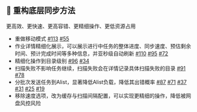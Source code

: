 <!--2025-04-17-->

## 🚀 重构底层同步方法

更高效、更快速、更高容错、更精细操作、更低资源占用

* 重做移动模式 [#113](https://github.com/dr34m-cn/taosync/issues/113) [#55](https://github.com/dr34m-cn/taosync/issues/55)
* 作业详情精细化展示，可以展示进行中任务的整体进度、同步速度、预估剩余时间、预计完成时间等多种信息，并亚秒级自动刷新 [#110](https://github.com/dr34m-cn/taosync/issues/110) [#95](https://github.com/dr34m-cn/taosync/issues/95) [#72](https://github.com/dr34m-cn/taosync/issues/72)
* 精细化操作到目录级别 [#96](https://github.com/dr34m-cn/taosync/issues/96) [#34](https://github.com/dr34m-cn/taosync/issues/34)
* 扫描失败不影响任务继续，扫描失败会在详情记录具体扫描失败的目录 [#91](https://github.com/dr34m-cn/taosync/issues/91) [#78](https://github.com/dr34m-cn/taosync/issues/78)
* 分批次发送任务到Alist，显著降低Alist负载，降低其出错概率 [#87](https://github.com/dr34m-cn/taosync/issues/87) [#71](https://github.com/dr34m-cn/taosync/issues/71) [#37](https://github.com/dr34m-cn/taosync/issues/37) [#31](https://github.com/dr34m-cn/taosync/issues/31) [#25](https://github.com/dr34m-cn/taosync/issues/25) [#19](https://github.com/dr34m-cn/taosync/issues/19)
* 移除速度选项，改为缓存与扫描间隔配置，可以实现更精细的操作，降低被网盘风控风险
